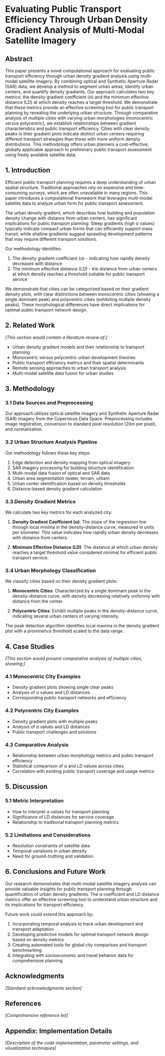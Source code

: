 # Evaluating Public Transport Efficiency Through Urban Density Gradient Analysis of Multi-Modal Satellite Imagery

## Abstract

This paper presents a novel computational approach for evaluating public transport efficiency through urban density gradient analysis using multi-modal satellite imagery. By combining optical and Synthetic Aperture Radar (SAR) data, we develop a method to segment urban areas, identify urban centers, and quantify density gradients. Our approach calculates two key metrics: the density gradient coefficient (α) and the minimum effective distance (LD) at which density reaches a target threshold. We demonstrate that these metrics provide an effective screening tool for public transport planning by revealing the underlying urban structure. Through comparative analysis of multiple cities with varying urban morphologies (monocentric versus polycentric), we establish relationships between gradient characteristics and public transport efficiency. Cities with clear density peaks in their gradient plots indicate distinct urban centers requiring different transport strategies than those with more uniform density distributions. This methodology offers urban planners a cost-effective, globally applicable approach to preliminary public transport assessment using freely available satellite data.

## 1. Introduction

Efficient public transport planning requires a deep understanding of urban spatial structure. Traditional approaches rely on expensive and time-consuming surveys, which are often unavailable in many regions. This paper introduces a computational framework that leverages multi-modal satellite data to analyze urban form for public transport assessment.

The urban density gradient, which describes how building and population density change with distance from urban centers, has significant implications for public transport planning. Steep gradients (high α values) typically indicate compact urban forms that can efficiently support mass transit, while shallow gradients suggest sprawling development patterns that may require different transport solutions.

Our methodology identifies:
1. The density gradient coefficient (α) - indicating how rapidly density decreases with distance
2. The minimum effective distance (LD) - the distance from urban centers at which density reaches a threshold suitable for public transport service

We demonstrate that cities can be categorized based on their gradient density plots, with clear distinctions between monocentric cities (showing a single dominant peak) and polycentric cities (exhibiting multiple density peaks). These morphological differences have direct implications for optimal public transport network design.

## 2. Related Work

*[This section would contain a literature review of:]*
- Urban density gradient models and their relationship to transport planning
- Monocentric versus polycentric urban development theories
- Public transport efficiency metrics and their spatial determinants
- Remote sensing approaches to urban transport analysis
- Multi-modal satellite data fusion for urban studies

## 3. Methodology

### 3.1 Data Sources and Preprocessing

Our approach utilizes optical satellite imagery and Synthetic Aperture Radar (SAR) imagery from the Copernicus Data Space. Preprocessing includes image registration, conversion to standard pixel resolution (20m per pixel), and normalization.

### 3.2 Urban Structure Analysis Pipeline

Our methodology follows these key steps:
1. Edge detection and density mapping from optical imagery
2. SAR imagery processing for building structure identification
3. Multi-modal data fusion of optical and SAR data
4. Urban area segmentation (water, terrain, urban)
5. Urban center identification based on density thresholds
6. Distance-based density gradient calculation

### 3.3 Density Gradient Metrics

We calculate two key metrics for each analyzed city:

1. **Density Gradient Coefficient (α)**: The slope of the regression line through local minima in the density-distance curve, measured in units per kilometer. This value indicates how rapidly urban density decreases with distance from centers.

2. **Minimum Effective Distance (LD)**: The distance at which urban density reaches a target threshold value considered minimal for efficient public transport service.

### 3.4 Urban Morphology Classification

We classify cities based on their density gradient plots:

1. **Monocentric Cities**: Characterized by a single dominant peak in the density-distance curve, with density decreasing relatively uniformly with distance from the center.

2. **Polycentric Cities**: Exhibit multiple peaks in the density-distance curve, indicating several urban centers of varying intensity.

The peak detection algorithm identifies local maxima in the density gradient plot with a prominence threshold scaled to the data range.

## 4. Case Studies

*[This section would present comparative analysis of multiple cities, showing:]*

### 4.1 Monocentric City Examples
- Density gradient plots showing single clear peaks
- Analysis of α values and LD distances
- Corresponding public transport networks and efficiency

### 4.2 Polycentric City Examples
- Density gradient plots with multiple peaks
- Analysis of α values and LD distances
- Public transport challenges and solutions

### 4.3 Comparative Analysis
- Relationship between urban morphology metrics and public transport efficiency
- Statistical comparison of α and LD values across cities
- Correlation with existing public transport coverage and usage metrics

## 5. Discussion

### 5.1 Metric Interpretation
- How to interpret α values for transport planning
- Significance of LD distances for service coverage
- Relationship to traditional transport planning metrics

### 5.2 Limitations and Considerations
- Resolution constraints of satellite data
- Temporal variations in urban density
- Need for ground-truthing and validation

## 6. Conclusions and Future Work

Our research demonstrates that multi-modal satellite imagery analysis can provide valuable insights for public transport planning through quantification of urban density gradients. The α coefficient and LD distance metrics offer an effective screening tool to understand urban structure and its implications for transport efficiency.

Future work could extend this approach by:
1. Incorporating temporal analysis to track urban development and transport adaptation
2. Developing predictive models for optimal transport network design based on density metrics
3. Creating automated tools for global city comparison and transport benchmarking
4. Integrating with socioeconomic and travel behavior data for comprehensive planning

## Acknowledgments

*[Standard acknowledgments section]*

## References

*[Comprehensive reference list]*

## Appendix: Implementation Details

*[Description of the code implementation, parameter settings, and visualization techniques]*
